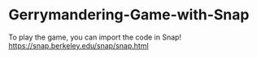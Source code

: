 # Gerrymandering-Game-with-Snap

To play the game, you can import the code in Snap!
https://snap.berkeley.edu/snap/snap.html
